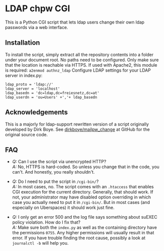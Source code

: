 # LDAP chpw CGI

This is a Python CGI script that lets ldap users change
their own ldap passwords via a web interface.

## Installation
To install the script, simply extract all the repository contents into a folder
under your document root. No paths need to be configured. Only make sure that the
location is reachable via HTTPS.
If used with Apache2, this module is required: `a2enmod authnz_ldap`
Configure LDAP settings for your LDAP server in index.py:
```
ldap_proto = 'ldap://'
ldap_server = 'localhost'
ldap_basedn = 'dc=ldap,dc=freiesnetz,dc=at'
ldap_userdn = 'ou=Users' +','+ ldap_basedn
```

## Acknowledgements
This is a majorly for ldap-support rewritten version of a script originally developed by Dirk Boye.
See [dirkboye/mailpw_change](https://github.com/dirkboye/mailpw_change) at GitHub
for the original source code.

## FAQ
* *Q:* Can I use the script via unencrypted HTTP?<br>
  *A:* No, HTTPS is hard-coded. So unless you change that in the code, you can't.
  And honestly, you really shouldn't.

* *Q:* Do I need to put the script in `/cgi-bin/`?<br>
  *A:* In most cases, no. The script comes with an `.htaccess` that enables CGI
  execution for the current directory. Generally, that should work. If not, your
  administrator may have disabled option overriding in which case you actually
  need to put it in `/cgi-bin/`. But in most cases (and especially on Uberspaces)
  it should work just fine.

* *Q:* I only get an error 500 and the log file says something about suEXEC
  policy violation. How do I fix that?<br>
  *A:* Make sure both the `index.py` as well as the containing directory have
  the permissions `0755`. Any higher permissions will usually result in that error.
  If you have trouble finding the root cause, possibly a look at `journalctl -b`
  will help you.
